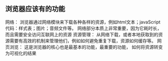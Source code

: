 ## 浏览器应该有的功能
  网络：
    浏览器通过网络模块来下载各种各样的资源，例如html文本；javaScript代码：样式表；图片；音频文件等。
    网络部分本质上非常重要，因为它耗时长，而且需要安全访问互联网上的资源
  资源管理：
    从网络下载，或者本地获取到的资源需要有高效的机制来管理他们，例如如何避免重复下载，资源如何缓存等。
  网页浏览： 
    这是浏览器的核心也是最基本的功能，最重要的功能，
    如何将资源转变为可视化的结果